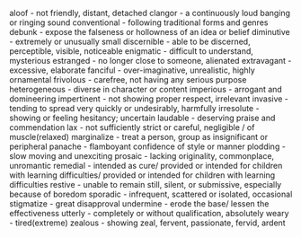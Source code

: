 aloof - not friendly, distant, detached
clangor - a continuously loud banging or ringing sound
conventional - following traditional forms and genres
debunk - expose the falseness or hollowness of an idea or belief
diminutive - extremely or unusually small
discernible - able to be discerned, perceptible, visible, noticeable
enigmatic - difficult to understand, mysterious
estranged - no longer close to someone, alienated
extravagant - excessive, elaborate
fanciful - over-imaginative, unrealistic, highly ornamental
frivolous - carefree, not having any serious purpose
heterogeneous - diverse in character or content
imperious - arrogant and domineering
impertinent - not showing proper respect, irrelevant
invasive - tending to spread very quickly or undesirably, harmfully
irresolute - showing or feeling hesitancy; uncertain
laudable - deserving praise and commendation
lax - not sufficiently strict or careful, negligible / of muscle(relaxed)
marginalize - treat a person, group as insignificant or peripheral
panache - flamboyant confidence of style or manner
plodding - slow moving and unexciting
prosaic - lacking originality, commonplace, unromantic
remedial - intended as cure/ provided or intended for children with learning difficulties/ provided or intended for children with learning difficulties
restive - unable to remain still, silent, or submissive, especially because of boredom
sporadic - infrequent, scattered or isolated, occasional
stigmatize - great disapproval
undermine - erode the base/ lessen the effectiveness
utterly - completely or without qualification, absolutely
weary - tired(extreme)
zealous - showing zeal, fervent, passionate, fervid, ardent
